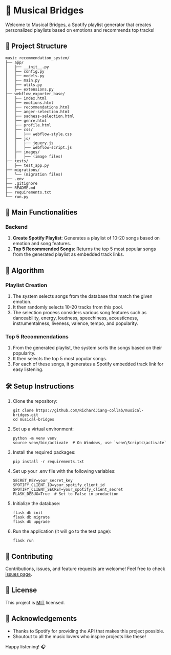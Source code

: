 # 🎵 Musical Bridges

Welcome to Musical Bridges, a Spotify playlist generator that creates personalized playlists based on emotions and recommends top tracks!

## 📁 Project Structure

```
music_recommendation_system/
├── app/
│   ├── __init__.py
│   ├── config.py
│   ├── models.py
│   ├── main.py
│   ├── utils.py
│   ├── extensions.py
├── webflow_exporter_base/
│   ├── index.html
│   ├── emotions.html
│   ├── recommendations.html
│   ├── anger-selection.html
│   ├── sadness-selection.html
│   ├── genre.html
│   ├── profile.html
│   ├── css/
│   │   ├── webflow-style.css
│   ├── js/
│   │   ├── jquery.js
│   │   ├── webflow-script.js
│   ├── images/
│   │   ├── (image files)
├── tests/
│   ├── test_app.py
├── migrations/
│   └── (migration files)
├── .env
├── .gitignore
├── README.md
├── requirements.txt
└── run.py
```

## 🚀 Main Functionalities

### Backend

1. **Create Spotify Playlist**: Generates a playlist of 10-20 songs based on emotion and song features.
2. **Top 5 Recommended Songs**: Returns the top 5 most popular songs from the generated playlist as embedded track links.

## 🧠 Algorithm

### Playlist Creation
1. The system selects songs from the database that match the given emotion.
2. It then randomly selects 10-20 tracks from this pool.
3. The selection process considers various song features such as danceability, energy, loudness, speechiness, acousticness, instrumentalness, liveness, valence, tempo, and popularity.

### Top 5 Recommendations
1. From the generated playlist, the system sorts the songs based on their popularity.
2. It then selects the top 5 most popular songs.
3. For each of these songs, it generates a Spotify embedded track link for easy listening.

## 🛠 Setup Instructions

1. Clone the repository:
   ```
   git clone https://github.com/RichardJiang-collab/musical-bridges.git
   cd musical-bridges
   ```

2. Set up a virtual environment:
   ```
   python -m venv venv
   source venv/bin/activate  # On Windows, use `venv\Scripts\activate`
   ```

3. Install the required packages:
   ```
   pip install -r requirements.txt
   ```

4. Set up your .env file with the following variables:
   ```
   SECRET_KEY=your_secret_key
   SPOTIFY_CLIENT_ID=your_spotify_client_id
   SPOTIFY_CLIENT_SECRET=your_spotify_client_secret
   FLASK_DEBUG=True  # Set to False in production
   ```

5. Initialize the database:
   ```
   flask db init
   flask db migrate
   flask db upgrade
   ```

6. Run the application (it will go to the test page):
   ```
   flask run
   ```

## 🤝 Contributing

Contributions, issues, and feature requests are welcome! Feel free to check [issues page](https://github.com/RichardJiang-collab/musical-bridges/issues).

## 📝 License

This project is [MIT](https://choosealicense.com/licenses/mit/) licensed.

## 🎉 Acknowledgements

- Thanks to Spotify for providing the API that makes this project possible.
- Shoutout to all the music lovers who inspire projects like these!

Happy listening! 🎧

